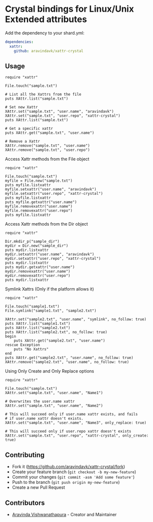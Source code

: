 # Crystal bindings for Linux/Unix Extended attributes

Add the dependency to your shard.yml:

```yaml
dependencies:
  xattr:
    github: aravindavk/xattr-crystal
```

## Usage

```crystal
require "xattr"

File.touch("sample.txt")

# List all the Xattrs from the file
puts XAttr.list("sample.txt")

# Set new Xattr
XAttr.set("sample.txt", "user.name", "aravindavk")
XAttr.set("sample.txt", "user.repo", "xattr-crystal")
puts XAttr.list("sample.txt")

# Get a specific xattr
puts XAttr.get("sample.txt", "user.name")

# Remove a Xattr
XAttr.remove("sample.txt", "user.name")
XAttr.remove("sample.txt", "user.repo")
```

Access Xattr methods from the File object

```crystal
require "xattr"

File.touch("sample.txt")
myfile = File.new("sample.txt")
puts myfile.listxattr
myfile.setxattr("user.name", "aravindavk")
myfile.setxattr("user.repo", "xattr-crystal")
puts myfile.listxattr
puts myfile.getxattr("user.name")
myfile.removexattr("user.name")
myfile.removexattr("user.repo")
puts myfile.listxattr
```

Access Xattr methods from the Dir object

```crystal
require "xattr"

Dir.mkdir_p("sample_dir")
mydir = Dir.new("sample_dir")
puts mydir.listxattr
mydir.setxattr("user.name", "aravindavk")
mydir.setxattr("user.repo", "xattr-crystal")
puts mydir.listxattr
puts mydir.getxattr("user.name")
mydir.removexattr("user.name")
mydir.removexattr("user.repo")
puts mydir.listxattr
```

Symlink Xattrs (Only if the platform allows it)

```crystal
require "xattr"

File.touch("sample1.txt")
File.symlink("sample1.txt", "sample2.txt")

XAttr.set("sample2.txt", "user.name", "symlink", no_follow: true)
puts XAttr.list("sample1.txt")
puts XAttr.list("sample2.txt")
puts XAttr.list("sample2.txt", no_follow: true)
begin
    puts XAttr.get("sample2.txt", "user.name")
rescue Exception
    puts "No Xattrs"
end
puts XAttr.get("sample2.txt", "user.name", no_follow: true)
XAttr.remove("sample2.txt", "user.name", no_follow: true)
```

Using Only Create and Only Replace options

```crystal
require "xattr"

File.touch("sample.txt")
XAttr.set("sample.txt", "user.name", "Name1")

# Overwrites the user.name xattr
XAttr.set("sample.txt", "user.name", "Name2")

# This will succeed only if user.name xattr exists, and fails
# if user.name xattr doesn't exists.
XAttr.set("sample.txt", "user.name", "Name3", only_replace: true)

# This will succeed only if user.repo xattr doesn't exists
XAttr.set("sample.txt", "user.repo", "xattr-crystal", only_create: true)
```

## Contributing

- Fork it (https://github.com/aravindavk/xattr-crystal/fork)
- Create your feature branch (`git checkout -b my-new-feature`)
- Commit your changes (`git commit -asm 'Add some feature'`)
- Push to the branch (`git push origin my-new-feature`)
- Create a new Pull Request

## Contributors

- [Aravinda Vishwanathapura](https://github.com/aravindavk) - Creator and Maintainer
